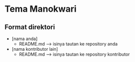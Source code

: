 # Tema Manokwari

## Format direktori
- [nama anda]
	- README.md --> isinya tautan ke repository anda
- [nama kontributor lain]
	- README.md --> isinya tautan ke repository kontributor
